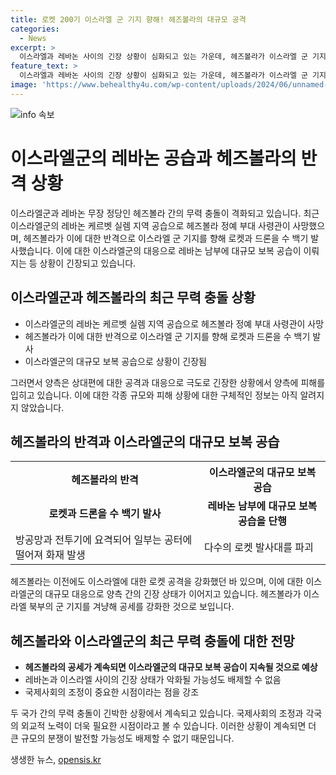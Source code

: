 ```yaml
---
title: 로켓 200기 이스라엘 군 기지 향해! 헤즈볼라의 대규모 공격
categories:
  - News
excerpt: >
  이스라엘과 레바논 사이의 긴장 상황이 심화되고 있는 가운데, 헤즈볼라가 이스라엘 군 기지를 겨냥해 로켓과 폭발물 장착 드론 200기를 발사했다고 전했습니다. 이스라엘군은 헤즈볼라의 공격에 대응해 전투기 등을 동원해 레바논 남부에 대규모 보복 공습을 단행했으며, 헤즈볼라는 이에 대응해 또 다시 로켓을 발사했습니다. 최근 헤즈볼라는 이스라엘의 표적 공습으로 최고위급 지휘관이 사망하자 무력 대응 수위를 높였는데, 이에 대한 계속된 갈등이 우려되고 있습니다.
feature_text: >
  이스라엘과 레바논 사이의 긴장 상황이 심화되고 있는 가운데, 헤즈볼라가 이스라엘 군 기지를 겨냥해 로켓과 폭발물 장착 드론 200기를 발사했다고 전했습니다. 이스라엘군은 헤즈볼라의 공격에 대응해 전투기 등을 동원해 레바논 남부에 대규모 보복 공습을 단행했으며, 헤즈볼라는 이에 대응해 또 다시 로켓을 발사했습니다. 최근 헤즈볼라는 이스라엘의 표적 공습으로 최고위급 지휘관이 사망하자 무력 대응 수위를 높였는데, 이에 대한 계속된 갈등이 우려되고 있습니다.
image: 'https://www.behealthy4u.com/wp-content/uploads/2024/06/unnamed-file.png'
---
```


<p><img src="https://www.behealthy4u.com/wp-content/uploads/2024/06/unnamed-file.png" alt="info 속보" /></p>

<h1>이스라엘군의 레바논 공습과 헤즈볼라의 반격 상황</h1>

<p data-ke-size="size16">이스라엘군과 레바논 무장 정당인 헤즈볼라 간의 무력 충돌이 격화되고 있습니다. 최근 이스라엘군의 레바논 케르벳 실렘 지역 공습으로 헤즈볼라 정예 부대 사령관이 사망했으며, 헤즈볼라가 이에 대한 반격으로 이스라엘 군 기지를 향해 로켓과 드론을 수 백기 발사했습니다. 이에 대한 이스라엘군의 대응으로 레바논 남부에 대규모 보복 공습이 이뤄지는 등 상황이 긴장되고 있습니다.</p>

<h2 data-ke-size="size26">이스라엘군과 헤즈볼라의 최근 무력 충돌 상황</h2>

<ul>
  <li>이스라엘군의 레바논 케르벳 실렘 지역 공습으로 헤즈볼라 정예 부대 사령관이 사망</li>
  <li>헤즈볼라가 이에 대한 반격으로 이스라엘 군 기지를 향해 로켓과 드론을 수 백기 발사</li>
  <li>이스라엘군의 대규모 보복 공습으로 상황이 긴장됨</li>
</ul>

<p data-ke-size="size16">그러면서 양측은 상대편에 대한 공격과 대응으로 극도로 긴장한 상황에서 양측에 피해를 입히고 있습니다. 이에 대한 각종 규모와 피해 상황에 대한 구체적인 정보는 아직 알려지지 않았습니다.</p>

<h2 data-ke-size="size26">헤즈볼라의 반격과 이스라엘군의 대규모 보복 공습</h2>

<table>
  <tr>
    <th>헤즈볼라의 반격</th>
    <th>이스라엘군의 대규모 보복 공습</th>
  </tr>
  <tr>
    <td style="text-align: center; height: 17px;"><b>로켓과 드론을 수 백기 발사</b></td>
    <td style="text-align: center; height: 17px;"><b>레바논 남부에 대규모 보복 공습을 단행</b></td>
  </tr>
  <tr>
    <td>방공망과 전투기에 요격되어 일부는 공터에 떨어져 화재 발생</td>
    <td>다수의 로켓 발사대를 파괴</td>
  </tr>
</table>

<p data-ke-size="size16">헤즈볼라는 이전에도 이스라엘에 대한 로켓 공격을 강화했던 바 있으며, 이에 대한 이스라엘군의 대규모 대응으로 양측 간의 긴장 상태가 이어지고 있습니다. 헤즈볼라가 이스라엘 북부의 군 기지를 겨냥해 공세를 강화한 것으로 보입니다.</p>

<h2 data-ke-size="size26">헤즈볼라와 이스라엘군의 최근 무력 충돌에 대한 전망</h2>

<ul>
  <li><b>헤즈볼라의 공세가 계속되면 이스라엘군의 대규모 보복 공습이 지속될 것으로 예상</b></li>
  <li>레바논과 이스라엘 사이의 긴장 상태가 악화될 가능성도 배제할 수 없음</li>
  <li>국제사회의 조정이 중요한 시점이라는 점을 강조</li>
</ul>

<p data-ke-size="size16">두 국가 간의 무력 충돌이 긴박한 상황에서 계속되고 있습니다. 국제사회의 조정과 각국의 외교적 노력이 더욱 필요한 시점이라고 볼 수 있습니다. 이러한 상황이 계속되면 더 큰 규모의 분쟁이 발전할 가능성도 배제할 수 없기 때문입니다.</p>
생생한 뉴스, <a href="https://opensis.kr" rel="dofollow">opensis.kr</a>


